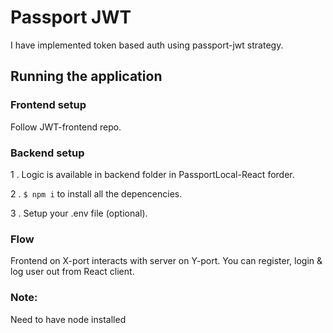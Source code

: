 
# Passport JWT
I have implemented token based auth using passport-jwt strategy.

## Running the application

### Frontend setup
 Follow JWT-frontend repo.
 
  
  ### Backend setup
 1 . Logic is available in backend folder in PassportLocal-React forder.

 2 . `$ npm i` to install all the depencencies.

 3 . Setup your .env file (optional).

 ### Flow
 Frontend on X-port interacts with server on Y-port. You can register, login & log user out from React client.

### Note:
Need to have node installed

